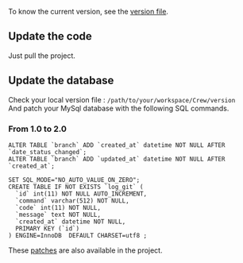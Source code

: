 To know the current version, see the [version file](https://github.com/pmsipilot/Crew/blob/master/version).

## Update the code

Just pull the project.

## Update the database

Check your local version file : `/path/to/your/workspace/Crew/version`  
And patch your MySql database with the following SQL commands.

### From 1.0 to 2.0

    ALTER TABLE `branch` ADD `created_at` datetime NOT NULL AFTER `date_status_changed`;
    ALTER TABLE `branch` ADD `updated_at` datetime NOT NULL AFTER `created_at`;

    SET SQL_MODE="NO_AUTO_VALUE_ON_ZERO";
    CREATE TABLE IF NOT EXISTS `log_git` (
      `id` int(11) NOT NULL AUTO_INCREMENT,
      `command` varchar(512) NOT NULL,
      `code` int(11) NOT NULL,
      `message` text NOT NULL,
      `created_at` datetime NOT NULL,
      PRIMARY KEY (`id`)
    ) ENGINE=InnoDB  DEFAULT CHARSET=utf8 ;

These  [patches](https://github.com/pmsipilot/Crew/tree/master/update/sql/1.0) are also available in the project.
